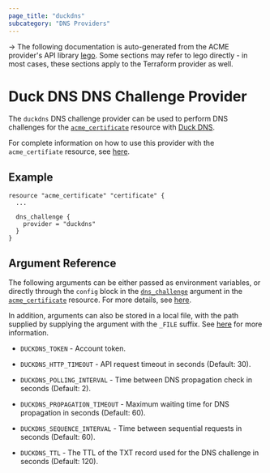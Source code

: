 ```yaml
---
page_title: "duckdns"
subcategory: "DNS Providers"
---
```


-> The following documentation is auto-generated from the ACME
provider's API library [lego](https://go-acme.github.io/lego/).  Some
sections may refer to lego directly - in most cases, these sections
apply to the Terraform provider as well.

# Duck DNS DNS Challenge Provider

The `duckdns` DNS challenge provider can be used to perform DNS challenges for
the [`acme_certificate`][resource-acme-certificate] resource with
[Duck DNS](https://www.duckdns.org/).

[resource-acme-certificate]: ../resources/certificate.md

For complete information on how to use this provider with the `acme_certifiate`
resource, see [here][resource-acme-certificate-dns-challenges].

[resource-acme-certificate-dns-challenges]: ../resources/certificate.md#using-dns-challenges

## Example

```hcl
resource "acme_certificate" "certificate" {
  ...

  dns_challenge {
    provider = "duckdns"
  }
}
```
## Argument Reference

The following arguments can be either passed as environment variables, or
directly through the `config` block in the
[`dns_challenge`][resource-acme-certificate-dns-challenge-arg] argument in the
[`acme_certificate`][resource-acme-certificate] resource. For more details, see
[here][resource-acme-certificate-dns-challenges].

[resource-acme-certificate-dns-challenge-arg]: ../resources/certificate.md#dns_challenge

In addition, arguments can also be stored in a local file, with the path
supplied by supplying the argument with the `_FILE` suffix. See
[here][acme-certificate-file-arg-example] for more information.

[acme-certificate-file-arg-example]: ../resources/certificate.md#using-variable-files-for-provider-arguments

* `DUCKDNS_TOKEN` - Account token.

* `DUCKDNS_HTTP_TIMEOUT` - API request timeout in seconds (Default: 30).
* `DUCKDNS_POLLING_INTERVAL` - Time between DNS propagation check in seconds (Default: 2).
* `DUCKDNS_PROPAGATION_TIMEOUT` - Maximum waiting time for DNS propagation in seconds (Default: 60).
* `DUCKDNS_SEQUENCE_INTERVAL` - Time between sequential requests in seconds (Default: 60).
* `DUCKDNS_TTL` - The TTL of the TXT record used for the DNS challenge in seconds (Default: 120).


